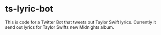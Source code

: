 # ts-lyric-bot

This is code for a Twitter Bot that tweets out Taylor Swift lyrics. Currently it send out lyrics for Taylor Swifts new Midnights album.

